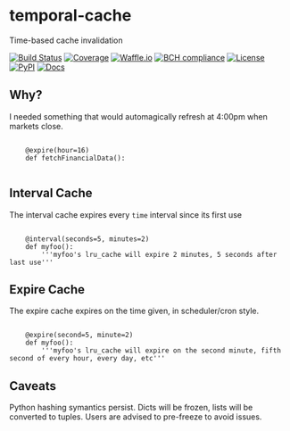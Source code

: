 # temporal-cache
Time-based cache invalidation

[![Build Status](https://travis-ci.org/timkpaine/temporal-cache.svg?branch=master)](https://travis-ci.org/timkpaine/temporal-cache)
[![Coverage](https://codecov.io/gh/timkpaine/temporal-cache/branch/master/graph/badge.svg)](https://codecov.io/gh/timkpaine/temporal-cache)
[![Waffle.io](https://badge.waffle.io/timkpaine/temporal-cache.png?label=ready&title=Ready)](https://waffle.io/timkpaine/temporal-cache?utm_source=badge)
[![BCH compliance](https://bettercodehub.com/edge/badge/timkpaine/temporal-cache?branch=master)](https://bettercodehub.com/)
[![License](https://img.shields.io/github/license/timkpaine/temporal-cache.svg)](https://pypi.python.org/pypi/temporal-cache/)
[![PyPI](https://img.shields.io/pypi/v/temporal-cache.svg)](https://pypi.python.org/pypi/temporal-cache/)
[![Docs](https://img.shields.io/readthedocs/temporal-cache.svg)](https://temporal-cache.readthedocs.io)



## Why?
I needed something that would automagically refresh at 4:00pm when markets close.

```python3

    @expire(hour=16)
    def fetchFinancialData():
    
```

## Interval Cache
The interval cache expires every `time` interval since its first use

```python3

    @interval(seconds=5, minutes=2)
    def myfoo():
        '''myfoo's lru_cache will expire 2 minutes, 5 seconds after last use'''
```


## Expire Cache
The expire cache expires on the time given, in scheduler/cron style.

```python3

    @expire(second=5, minute=2)
    def myfoo():
        '''myfoo's lru_cache will expire on the second minute, fifth second of every hour, every day, etc'''
```


## Caveats
Python hashing symantics persist. Dicts will be frozen, lists will be converted to tuples. Users are advised to pre-freeze to avoid issues.

